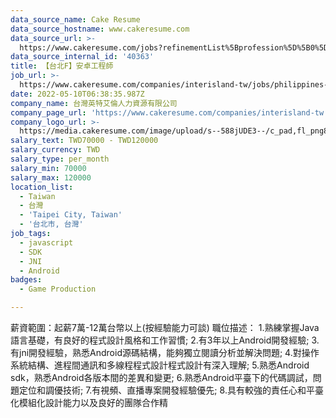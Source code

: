 ```yaml
---
data_source_name: Cake Resume
data_source_hostname: www.cakeresume.com
data_source_url: >-
  https://www.cakeresume.com/jobs?refinementList%5Bprofession%5D%5B0%5D=game-production&range%5Bsalary_range%5D%5Bmin%5D=1000000
data_source_internal_id: '40363'
title: 【台北F】安卓工程師
job_url: >-
  https://www.cakeresume.com/companies/interisland-tw/jobs/philippines-f-english-business-specialist
date: 2022-05-10T06:38:35.987Z
company_name: 台灣英特艾倫人力資源有限公司
company_page_url: 'https://www.cakeresume.com/companies/interisland-tw'
company_logo_url: >-
  https://media.cakeresume.com/image/upload/s--588jUDE3--/c_pad,fl_png8,h_200,w_200/v1652176951/ak2h8rogtr36hmintpua.png
salary_text: TWD70000 - TWD120000
salary_currency: TWD
salary_type: per_month
salary_min: 70000
salary_max: 120000
location_list:
  - Taiwan
  - 台灣
  - 'Taipei City, Taiwan'
  - '台北市, 台灣'
job_tags:
  - javascript
  - SDK
  - JNI
  - Android
badges:
  - Game Production

---
```


薪資範圍：起薪7萬-12萬台幣以上(按經驗能力可談) 職位描述： 1.熟練掌握Java語言基礎，有良好的程式設計風格和工作習慣; 2.有3年以上Android開發經驗; 3.有jni開發經驗，熟悉Android源碼結構，能夠獨立閱讀分析並解決問題; 4.對操作系統結構、進程間通訊和多線程程式設計程式設計有深入理解; 5.熟悉Android sdk，熟悉Android各版本間的差異和變更; 6.熟悉Android平臺下的代碼調試，問題定位和調優技術; 7.有視頻、直播專案開發經驗優先; 8.具有較強的責任心和平臺化模組化設計能力以及良好的團隊合作精